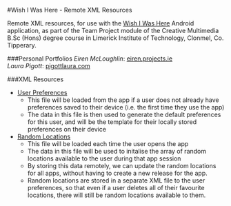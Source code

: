 #Wish I Was Here - Remote XML Resources

Remote XML resources, for use with the [Wish I Was Here](https://github.com/wishiwashere/TeamProject-2016) Android application, as part of the Team Project module of the Creative Multimedia B.Sc (Hons) degree course in Limerick Institute of Technology, Clonmel, Co. Tipperary.

###Personal Portfolios
_Eiren McLoughlin_: [eiren.projects.ie](www.eiren.projects.ie)  
_Laura Pigott_: [pigottlaura.com](www.pigottlaura.com)

###XML Resources
* [User Preferences](https://github.com/wishiwashere/wishiwashere.github.io/blob/master/user_preferences.xml)
	* This file will be loaded from the app if a user does not already have preferences saved to their device (i.e. the first time they use the app)
	* The data in this file is then used to generate the default preferences for this user, and will be the template for their locally stored preferences on their device
* [Random Locations](https://github.com/wishiwashere/wishiwashere.github.io/blob/master/random_locations.xml)
	* This file will be loaded each time the user opens the app
	* The data in this file will be used to initalise the array of random locations available to the user during that app session
	* By storing this data remotely, we can update the random locations for all apps, without having to create a new release for the app.
	* Random locations are stored in a separate XML file to the user preferences, so that even if a user deletes all of their favourite locations, there will still be random locations available to them.